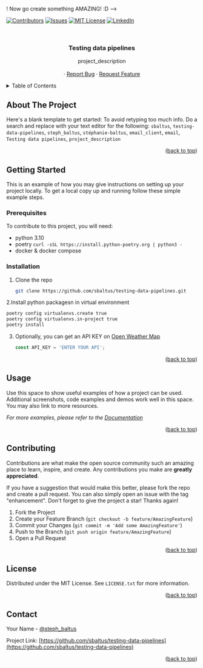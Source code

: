<!-- Improved compatibility of back to top link: See: https://github.com/othneildrew/Best-README-Template/pull/73 -->
<a name="readme-top"></a>
! Now go create something AMAZING! :D
-->



<!-- PROJECT SHIELDS -->
[![Contributors][contributors-shield]][contributors-url]
[![Issues][issues-shield]][issues-url]
[![MIT License][license-shield]][license-url]
[![LinkedIn][linkedin-shield]][linkedin-url]



<!-- PROJECT LOGO -->
<br />
<div align="center">

<h3 align="center">Testing data pipelines</h3>

  <p align="center">
    project_description
    <br />
    <br />
    ·
    <a href="https://github.com/sbaltus/testing-data-pipelines/issues">Report Bug</a>
    ·
    <a href="https://github.com/sbaltus/testing-data-pipelines/issues">Request Feature</a>
  </p>
</div>



<!-- TABLE OF CONTENTS -->
<details>
  <summary>Table of Contents</summary>
  <ol>
    <li>
      <a href="#about-the-project">About The Project</a>
      <ul>
        <li><a href="#built-with">Built With</a></li>
      </ul>
    </li>
    <li>
      <a href="#getting-started">Getting Started</a>
      <ul>
        <li><a href="#prerequisites">Prerequisites</a></li>
        <li><a href="#installation">Installation</a></li>
      </ul>
    </li>
    <li><a href="#usage">Usage</a></li>
    <li><a href="#roadmap">Roadmap</a></li>
    <li><a href="#contributing">Contributing</a></li>
    <li><a href="#license">License</a></li>
    <li><a href="#contact">Contact</a></li>
    <li><a href="#acknowledgments">Acknowledgments</a></li>
  </ol>
</details>



<!-- ABOUT THE PROJECT -->
## About The Project


Here's a blank template to get started: To avoid retyping too much info. Do a search and replace with your text editor for the following: `sbaltus`, `testing-data-pipelines`, `steph_baltus`, `stéphanie-baltus`, `email_client`, `email`, `Testing data pipelines`, `project_description`

<p align="right">(<a href="#readme-top">back to top</a>)</p>



<!-- GETTING STARTED -->
## Getting Started

This is an example of how you may give instructions on setting up your project locally.
To get a local copy up and running follow these simple example steps.

### Prerequisites

To contribute to this project, you will need: 

- python 3.10 
- poetry `curl -sSL https://install.python-poetry.org | python3 -`
- docker & docker compose

### Installation

1. Clone the repo
   ```sh
   git clone https://github.com/sbaltus/testing-data-pipelines.git
   ```
2.Install python packagesn in virtual environment 
   ```sh
   poetry config virtualenvs.create true 
   poetry config virtualenvs.in-project true
   poetry install
   ```
3. Optionally, you can get an API KEY on [Open Weather Map](https://openweathermap.org/api/air-pollution)
   ```js
   const API_KEY = 'ENTER YOUR API';
   ```

<p align="right">(<a href="#readme-top">back to top</a>)</p>



<!-- USAGE EXAMPLES -->
## Usage

Use this space to show useful examples of how a project can be used. Additional screenshots, code examples and demos work well in this space. You may also link to more resources.

_For more examples, please refer to the [Documentation](https://example.com)_

<p align="right">(<a href="#readme-top">back to top</a>)</p>



<!-- CONTRIBUTING -->
## Contributing

Contributions are what make the open source community such an amazing place to learn, inspire, and create. Any contributions you make are **greatly appreciated**.

If you have a suggestion that would make this better, please fork the repo and create a pull request. You can also simply open an issue with the tag "enhancement".
Don't forget to give the project a star! Thanks again!

1. Fork the Project
2. Create your Feature Branch (`git checkout -b feature/AmazingFeature`)
3. Commit your Changes (`git commit -m 'Add some AmazingFeature'`)
4. Push to the Branch (`git push origin feature/AmazingFeature`)
5. Open a Pull Request

<p align="right">(<a href="#readme-top">back to top</a>)</p>



<!-- LICENSE -->
## License

Distributed under the MIT License. See `LICENSE.txt` for more information.

<p align="right">(<a href="#readme-top">back to top</a>)</p>



<!-- CONTACT -->
## Contact

Your Name - [@steph_baltus](https://twitter.com/steph_baltus)

Project Link: [https://github.com/sbaltus/testing-data-pipelines](https://github.com/sbaltus/testing-data-pipelines)

<p align="right">(<a href="#readme-top">back to top</a>)</p>


<!-- MARKDOWN LINKS & IMAGES -->
<!-- https://www.markdownguide.org/basic-syntax/#reference-style-links -->
[contributors-shield]: https://img.shields.io/github/contributors/sbaltus/testing-data-pipelines.svg?style=for-the-badge
[contributors-url]: https://github.com/sbaltus/testing-data-pipelines/graphs/contributors
[issues-shield]: https://img.shields.io/github/issues/sbaltus/testing-data-pipelines.svg?style=for-the-badge
[issues-url]: https://github.com/sbaltus/testing-data-pipelines/issues
[license-shield]: https://img.shields.io/github/license/sbaltus/testing-data-pipelines.svg?style=for-the-badge
[license-url]: https://github.com/sbaltus/testing-data-pipelines/blob/master/LICENSE.txt
[linkedin-shield]: https://img.shields.io/badge/-LinkedIn-black.svg?style=for-the-badge&logo=linkedin&colorB=555
[linkedin-url]: https://linkedin.com/in/stéphanie-baltus
